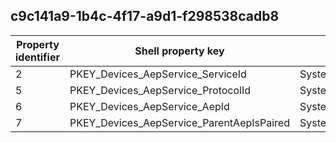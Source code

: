 ## c9c141a9-1b4c-4f17-a9d1-f298538cadb8

Property identifier | Shell property key | Shell name | Alias
--- | --- | --- | ---
2 | PKEY_Devices_AepService_ServiceId | System.Devices.AepService.ServiceId | 
5 | PKEY_Devices_AepService_ProtocolId | System.Devices.AepService.ProtocolId | 
6 | PKEY_Devices_AepService_AepId | System.Devices.AepService.AepId | 
7 | PKEY_Devices_AepService_ParentAepIsPaired | System.Devices.AepService.ParentAepIsPaired | 

